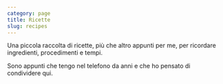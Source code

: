 ```yaml
---
category: page
title: Ricette
slug: recipes
---
```

Una piccola raccolta di ricette, più che altro appunti per me, per ricordare ingredienti, procedimenti e tempi.

Sono appunti che tengo nel telefono da anni e che ho pensato di condividere qui.



<collection-list collection="recipes" />